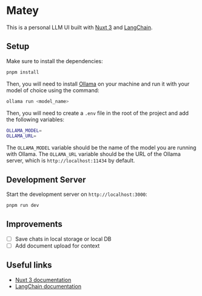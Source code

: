 # Matey

This is a personal LLM UI built with [Nuxt 3](https://v3.nuxtjs.org/) and [LangChain](https://js.langchain.com/).

## Setup

Make sure to install the dependencies:

```bash
pnpm install
```

Then, you will need to install [Ollama](https://ollama.ai/download) on your machine and run it with your model of choice using the command:

```bash
ollama run <model_name>
```

Then, you will need to create a `.env` file in the root of the project and add the following variables:

```bash
OLLAMA_MODEL=
OLLAMA_URL=
```

The `OLLAMA_MODEL` variable should be the name of the model you are running with Ollama. The `OLLAMA_URL` variable should be the URL of the Ollama server, which is `http://localhost:11434` by default.

## Development Server

Start the development server on `http://localhost:3000`:

```bash
pnpm run dev
```

## Improvements

- [ ] Save chats in local storage or local DB
- [ ] Add document upload for context

## Useful links

- [Nuxt 3 documentation](https://nuxt.com/docs/getting-started/introduction)
- [LangChain documentation](https://js.langchain.com/docs/get_started/quickstart)
